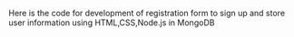 Here is the code for development of registration form to sign up and store user information using HTML,CSS,Node.js in MongoDB
